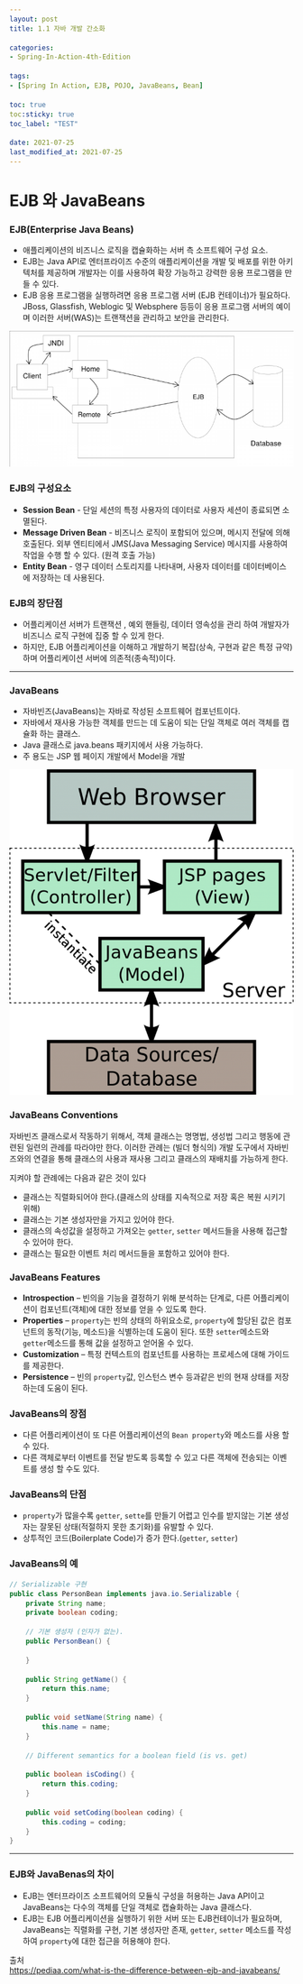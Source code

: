 ```yaml
---
layout: post
title: 1.1 자바 개발 간소화

categories:
- Spring-In-Action-4th-Edition

tags:
- [Spring In Action, EJB, POJO, JavaBeans, Bean]

toc: true
toc:sticky: true
toc_label: "TEST"

date: 2021-07-25
last_modified_at: 2021-07-25
---
```


# EJB 와 JavaBeans

### EJB(Enterprise Java Beans)
- 애플리케이션의 비즈니스 로직을 캡슐화하는 서버 측 소프트웨어 구성 요소.
- EJB는 Java API로 엔터프라이즈 수준의 애플리케이션을 개발 및 배포를 위한 아키텍처를 제공하며 개발자는 이를 사용하여 확장 가능하고 강력한 응용 프로그램을 만들 수 있다.
- EJB 응용 프로그램을 실행하려면 응용 프로그램 서버 (EJB 컨테이너)가 필요하다.
JBoss, Glassfish, Weblogic 및 Websphere 등등이 응용 프로그램 서버의 예이며 이러한 서버(WAS)는 트랜잭션을 관리하고 보안을 관리한다.

![EJB](/assets/img/EJB.png)

### EJB의 구성요소
- **Session Bean** - 단일 세션의 특정 사용자의 데이터로 사용자 세션이 종료되면 소멸된다.
- **Message Driven Bean** - 비즈니스 로직이 포함되어 있으며, 메시지 전달에 의해 호출된다.
  외부 엔티티에서  JMS(Java Messaging Service) 메시지를 사용하여 작업을 수행 할 수 있다. (원격 호출 가능)
- **Entity Bean** - 영구 데이터 스토리지를 나타내며, 사용자 데이터를 데이터베이스에 저장하는 데 사용된다.

### EJB의 장단점
- 어플리케이션 서버가 트랜잭션 , 예외 핸들링, 데이터 영속성을 관리 하여 개발자가 비즈니스 로직 구현에 집중 할 수 있게 한다.
- 하지만, EJB 어플리케이션을 이해하고 개발하기 복잡(상속, 구현과 같은 특정 규약)하며 어플리케이션 서버에 의존적(종속적)이다.

---

### JavaBeans
- 자바빈즈(JavaBeans)는 자바로 작성된 소프트웨어 컴포넌트이다.
- 자바에서 재사용 가능한 객체를 만드는 데 도움이 되는 단일 객체로 여러 객체를 캡슐화 하는 클래스.
- Java 클래스로 java.beans 패키지에서 사용 가능하다.
- 주 용도는 JSP 웹 페이지 개발에서 Model을 개발

![JavaBeans](/assets/img/JavaBeans.png)

### JavaBeans Conventions
자바빈즈 클래스로서 작동하기 위해서, 객체 클래스는 명명법, 생성법 그리고 행동에 관련된 일련의 관례를 따라야만 한다. 이러한 관례는 (빌더 형식의) 개발 도구에서 자바빈즈와의 연결을 통해 클래스의 사용과 재사용 그리고 클래스의 재배치를 가능하게 한다.

지켜야 할 관례에는 다음과 같은 것이 있다

- 클래스는 직렬화되어야 한다.(클래스의 상태를 지속적으로 저장 혹은 복원 시키기 위해)
- 클래스는 기본 생성자만을 가지고 있어야 한다.
- 클래스의 속성값을 설정하고 가져오는 `getter`, `setter` 메서드들을 사용해 접근할 수 있어야 한다.
- 클래스는 필요한 이벤트 처리 메서드들을 포함하고 있어야 한다.

### JavaBeans Features
- **Introspection** – 빈의을 기능을 결정하기 위해 분석하는 단계로, 다른 어플리케이션이 컴포넌트(객체)에 대한 정보를 얻을 수 있도록 한다.
- **Properties** – `property`는 빈의 상태의 하위요소로, `property`에 할당된 값은 컴포넌트의 동작(기능, 메소드)을 식별하는데 도움이 된다. 또한 `setter`메소드와 `getter`메소드를 통해 값을 설정하고 얻어올 수 있다.
- **Customization** – 특정 컨텍스트의 컴포넌트를 사용하는 프로세스에 대해 가이드를 제공한다.
- **Persistence** – 빈의 `property`값, 인스턴스 변수 등과같은 빈의 현재 상태를 저장하는데 도움이 된다.

### JavaBeans의 장점
- 다른 어플리케이션이 또 다른 어플리케이션의 `Bean property`와 메소드를 사용 할 수 있다.
- 다른 객체로부터 이벤트를 전달 받도록 등록할 수 있고 다른 객체에 전송되는 이벤트를 생성 할 수도 있다.

### JavaBeans의 단점
- `property`가 많을수록 `getter`, `sette`를 만들기 어렵고 인수를 받지않는 기본 생성자는 잘못된 상태(적절하지 못한 초기화)를 유발할 수 있다.
- 상투적인 코드(Boilerplate Code)가 증가 한다.(`getter`, `setter`)

### JavaBeans의 예
```java
// Serializable 구현
public class PersonBean implements java.io.Serializable {
    private String name;
    private boolean coding;

    // 기본 생성자 (인자가 없는).
    public PersonBean() {

    }

    public String getName() {
        return this.name;
    }

    public void setName(String name) {
        this.name = name;
    }

    // Different semantics for a boolean field (is vs. get)

    public boolean isCoding() {
        return this.coding;
    }

    public void setCoding(boolean coding) {
        this.coding = coding;
    }
}
```

---

### EJB와 JavaBenas의 차이
- EJB는 엔터프라이즈 소프트웨어의 모듈식 구성을 허용하는 Java API이고 JavaBeans는 다수의 객체를 단일 객체로 캡슐화하는 Java 클래스다.
- EJB는 EJB 어플리케이션을 실행하기 위한 서버 또는 EJB컨테이너가 필요하며, JavaBeans는 직렬화를 구현, 기본 생성자만 존재, `getter`, `setter` 메소드를 작성하여 `property`에 대한 접근을 허용해야 한다.


출처  
<https://pediaa.com/what-is-the-difference-between-ejb-and-javabeans/>
